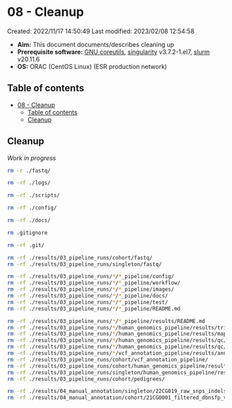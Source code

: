 # 08 - Cleanup

Created: 2022/11/17 14:50:49
Last modified: 2023/02/08 12:54:58

- **Aim:** This document documents/describes cleaning up
- **Prerequisite software:** [GNU coreutils](https://www.gnu.org/software/coreutils/), [singularity](https://docs.sylabs.io/guides/3.5/user-guide/index.html) v3.7.2-1.el7, [slurm](https://slurm.schedmd.com/overview.html) v20.11.6
- **OS:** ORAC (CentOS Linux) (ESR production network)

## Table of contents

- [08 - Cleanup](#08---cleanup)
  - [Table of contents](#table-of-contents)
  - [Cleanup](#cleanup)

## Cleanup

*Work in progress*

```bash
rm -r ./fastq/

rm -rf ./logs/

rm -rf ./scripts/

rm -rf ./config/

rm -rf ./docs/

rm .gitignore

rm -rf .git/

rm -rf ./results/03_pipeline_runs/cohort/fastq/
rm -rf ./results/03_pipeline_runs/singleton/fastq/

rm -rf ./results/03_pipeline_runs/*/*_pipeline/config/
rm -rf ./results/03_pipeline_runs/*/*_pipeline/workflow/
rm -rf ./results/03_pipeline_runs/*/*_pipeline/images/
rm -rf ./results/03_pipeline_runs/*/*_pipeline/docs/
rm -rf ./results/03_pipeline_runs/*/*_pipeline/test/
rm -rf ./results/03_pipeline_runs/*/*_pipeline/README.md

rm -rf ./results/03_pipeline_runs/*/*_pipeline/results/README.md
rm -rf ./results/03_pipeline_runs/*/human_genomics_pipeline/results/trimmed/
rm -rf ./results/03_pipeline_runs/*/human_genomics_pipeline/results/mapped/*_recalibrated_chrs.txt
rm -rf ./results/03_pipeline_runs/*/human_genomics_pipeline/results/qc/fastqc/
rm -rf ./results/03_pipeline_runs/*/human_genomics_pipeline/results/qc/multiqc_data/
rm -rf ./results/03_pipeline_runs/*/vcf_annotation_pipeline/results/annotated/*.txt
rm -rf ./results/03_pipeline_runs/cohort/vcf_annotation_pipeline/
rm -rf ./results/03_pipeline_runs/cohort/human_genomics_pipeline/results/called/
rm -rf ./results/03_pipeline_runs/singleton/human_genomics_pipeline/results/called/
rm -rf ./results/03_pipeline_runs/cohort/pedigrees/

rm -rf ./results/04_manual_annotation/singleton/22CG019_raw_snps_indels*
rm -rf ./results/04_manual_annotation/cohort/21CG0001_filtered_dbnsfp_vep_cadd_dbsnp_posteriors_denovo.multiallelicsites.vcf*

```
